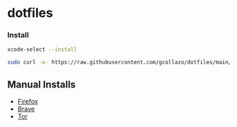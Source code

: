 # dotfiles

### Install

```bash
xcode-select --install
```

```bash
sudo curl -o- https://raw.githubusercontent.com/gcollazo/dotfiles/main/bootstrap.sh | bash
```

## Manual Installs

- [Firefox](https://www.mozilla.org/en-US/firefox/new/)
- [Brave](https://brave.com)
- [Tor](https://www.torproject.org/download/)
